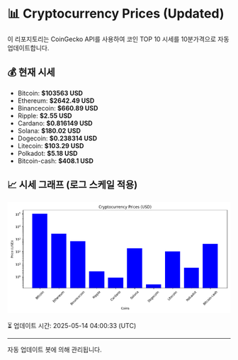 
# 📊 Cryptocurrency Prices (Updated)

이 리포지토리는 CoinGecko API를 사용하여 코인 TOP 10 시세를 10분가격으로 자동 업데이트합니다.

## 💰 현재 시세
- Bitcoin: **$103563 USD**
- Ethereum: **$2642.49 USD**
- Binancecoin: **$660.89 USD**
- Ripple: **$2.55 USD**
- Cardano: **$0.816149 USD**
- Solana: **$180.02 USD**
- Dogecoin: **$0.238314 USD**
- Litecoin: **$103.29 USD**
- Polkadot: **$5.18 USD**
- Bitcoin-cash: **$408.1 USD**

## 📈 시세 그래프 (로그 스케일 적용)
![Crypto Prices](crypto_prices.png)

⏳ 업데이트 시간: 2025-05-14 04:00:33 (UTC)

---
자동 업데이트 봇에 의해 관리됩니다.
